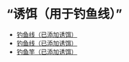 # “诱饵（用于钓鱼线）”  
- [钓鱼线（已添加诱饵）](FishingLineBait.md)  
- [钓鱼线（已添加诱饵）](FishingLineRusticBait.md)  
- [钓鱼竿（已添加诱饵）](FishingRodBait.md)  
